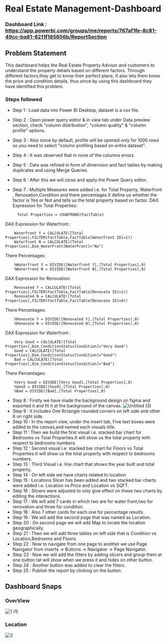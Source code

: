 
# Real Estate Management-Dashboard

### Dashboard Link : https://app.powerbi.com/groups/me/reports/767af1fe-8c81-49cc-ba81-8211f185856b/ReportSection

## Problem Statement

This dashboard helps the Real Estate Property Advisor and customers to understand the property details based on different factors.  Through different factors,they get to know their perfect place,
It also lets them know the price and condition details, thus since by using this dashboard they have identified this problem.


### Steps followed 

- Step 1 : Load data into Power BI Desktop, dataset is a csv file.
- Step 2 : Open power query editor & in view tab under Data preview section, check "column distribution", "column quality" & "column profile" options.
- Step 3 : Also since by default, profile will be opened only for 1000 rows so you need to select "column profiling based on entire dataset".
- Step 4 : It was observed that in none of the columns errors.
- Step 5 : Data was refined in form of dimension and fact tables by making duplicates and using Merge Queries. 
- Step 6 : After this we will close and apply the Power Query editor.
- Step 7 : Multiple Measures were added i.e. for Total Property, Waterfront , Renovation,Condition and there percentages.It define us whether the factor is Yes or Not and tells us the total property based on factor. 
DAX Expression for Total Properties:
	
    	Total Properties = COUNTROWS(FactTable)
DAX Expression for Waterfront :
	
		Waterfront Y = CALCULATE([Total Properties],FILTER(FactTable,FactTable[WaterFront ID]=1))
		Waterfront N = CALCULATE([Total Properties],Dim_WaterFront[WaterFront]="No")
There Percentages:
	
    	%Waterfront Y = DIVIDE([Waterfront Y],[Total Properties],0)
		%Waterfront N = DIVIDE([Waterfront N],[Total Properties],0)
DAX Expression for Renovation:
	
		Renovated Y = CALCULATE([Total Properties],FILTER(FactTable,FactTable[Renovate ID]=1))
		Renovated N = CALCULATE([Total Properties],FILTER(FactTable,FactTable[Renovate ID]=0))
There Percentages:
	
    	%Renovate Y = DIVIDE([Renovated Y],[Total Properties],0)
		%Renovate N = DIVIDE([Renovated N],[Total Properties],0)
DAX Expression for Waterfront :
	
    	Very Good = CALCULATE([Total Properties],Dim_ConditionStatus[Condition]="Very Good")
		Good = CALCULATE([Total Properties],Dim_ConditionStatus[Condition]="Good")
		Bad = CALCULATE([Total Properties],Dim_ConditionStatus[Condition]="Bad")
There Percentages:

		%Very Good = DIVIDE([Very Good],[Total Properties],0)
		%Good = DIVIDE([Good],[Total Properties],0)
		%Bad = DIVIDE([Bad],[Total Properties],0)
- Step 8 : Firstly we have made the background design on figma and exported it and fit it at the background of the canvas. 
![Untitled (3)](https://github.com/user-attachments/assets/49d396f3-a7d7-41cf-b841-d6f45871f58c)
- Step 9 : It includes One Rctangle rounded corners on left side and other 6 on right side.
- Step 10 : In the report view, under the insert tab, Five text boxes were added to the canvas,and named each visuals title.
- Step 11 : Then we build the first visual i.e. stacked bar chart for Bedrooms vs Total Properties.It will show us the total property with respect to bedrooms numbers.
- Step 12 : Second visual i.e. stacked bar chart for Floors vs Total Properties.It will show us the total property with respect to bedrooms numbers.
- Step 13 : Third Visual i.e. line chart that shows the year built and total property. 
- Step 14 : On left side we have charts related to location.  
- Step 15 : Locations Slicer has been added and two stacked bar charts were added i.e. Location vs Price and Location vs SQFT. 
- Step 16 : Slicers were adjusted to only give effect on these two charts by editing the interactions.
- Step 17 : We will add 7 cards in which two are for water front,two for renovation and three for condition.
- Step 18 : Also 7 other cards for each one for percentage results.
- Step 19 : We will add the second page that was named as Location.
- Step 20 : On second page we will add Map to locate the location geographically.
- Step 21 : Then we will add three tables on left side that is Condition vs Location,Bedrooms and Floors.
- Step 22 : Now to navigate from one page to another we use Page Navigator from inserts -> Buttons -> Navigator -> Page Navigator.
- Step 23 : Now we will add the filters by adding slicers and group them at one button tat will show when we press it and hides on other button.
- Step 24 : Another button was added to clear the filters.
- Step 25 : Publish the report by clicking on the button.
## Dashboard Snaps
### OverView
![1 (1)](https://github.com/user-attachments/assets/d8177c65-63c4-45f4-8ef7-65e1431e8c77)
### Location
![2](https://github.com/user-attachments/assets/985d2363-4973-40d7-bed7-931382a29956)





